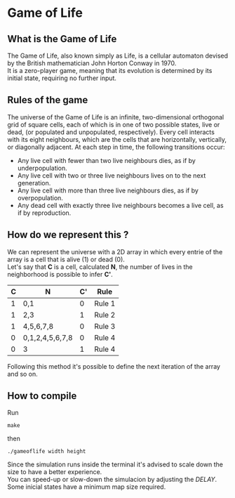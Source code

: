 # Game of Life

## What is the Game of Life
The Game of Life, also known simply as Life, is a cellular automaton devised by the British mathematician John Horton Conway in 1970.  
It is a zero-player game, meaning that its evolution is determined by its initial state, requiring no further input.

## Rules of the game
The universe of the Game of Life is an infinite, two-dimensional orthogonal grid of square cells, each of which is in one of two possible states, live or dead, (or populated and unpopulated, respectively).  Every cell interacts with its eight neighbours, which are the cells that are horizontally, vertically, or diagonally adjacent. At each step in time, the following transitions occur:
- Any live cell with fewer than two live neighbours dies, as if by underpopulation.           
- Any live cell with two or three live neighbours lives on to the next generation.              
- Any live cell with more than three live neighbours dies, as if by overpopulation.
- Any dead cell with exactly three live neighbours becomes a live cell, as if by reproduction.

## How do we represent this ?
We can represent the universe with a 2D array in which every entrie of the array is a cell that is alive (1) or dead (0).  
Let's say that __C__ is a cell, calculated __N__, the number of lives in the neighborhood is possible to infer __C'__.  

| C | N                     | C' | Rule   |
|---|-----------------------|----|--------|
| 1 | 0,1                   | 0  | Rule 1 |
| 1 | 2,3                   | 1  | Rule 2 |
| 1 | 4,5,6,7,8             | 0  | Rule 3 |
| 0 | 0,1,2,4,5,6,7,8       | 0  | Rule 4 |
| 0 | 3                     | 1  | Rule 4 |

Following this method it's possible to define the next iteration of the array and so on.  

## How to compile
Run 
```
make
```
then
```
./gameoflife width height
```
Since the simulation runs inside the terminal it's advised to scale down the size to have a better experience.  
You can speed-up or slow-down the simulacion by adjusting the *DELAY*.  
Some inicial states have a minimum map size required.

